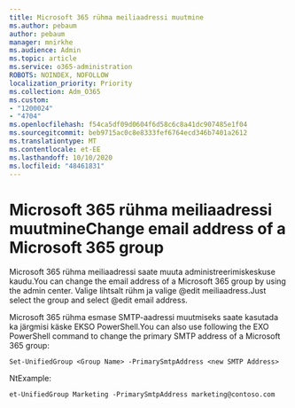 ```yaml
---
title: Microsoft 365 rühma meiliaadressi muutmine
ms.author: pebaum
author: pebaum
manager: mnirkhe
ms.audience: Admin
ms.topic: article
ms.service: o365-administration
ROBOTS: NOINDEX, NOFOLLOW
localization_priority: Priority
ms.collection: Adm_O365
ms.custom:
- "1200024"
- "4704"
ms.openlocfilehash: f54ca5df09d0604f6d58c6c8a41dc907485e1f04
ms.sourcegitcommit: beb9715ac0c8e8333fef6764ecd346b7401a2612
ms.translationtype: MT
ms.contentlocale: et-EE
ms.lasthandoff: 10/10/2020
ms.locfileid: "48461831"
---
```

# <a name="change-email-address-of-a-microsoft-365-group"></a><span data-ttu-id="9fa74-102">Microsoft 365 rühma meiliaadressi muutmine</span><span class="sxs-lookup"><span data-stu-id="9fa74-102">Change email address of a Microsoft 365 group</span></span>

<span data-ttu-id="9fa74-103">Microsoft 365 rühma meiliaadressi saate muuta administreerimiskeskuse kaudu.</span><span class="sxs-lookup"><span data-stu-id="9fa74-103">You can change the email address of a Microsoft 365 group by using the admin center.</span></span> <span data-ttu-id="9fa74-104">Valige lihtsalt rühm ja valige @edit meiliaadress.</span><span class="sxs-lookup"><span data-stu-id="9fa74-104">Just select the group and select @edit email address.</span></span>

<span data-ttu-id="9fa74-105">Microsoft 365 rühma esmase SMTP-aadressi muutmiseks saate kasutada ka järgmisi käske EKSO PowerShell.</span><span class="sxs-lookup"><span data-stu-id="9fa74-105">You can also use following the EXO PowerShell command to change the primary SMTP address of a Microsoft 365 group:</span></span>

`Set-UnifiedGroup <Group Name> -PrimarySmtpAddress <new SMTP Address>`

<span data-ttu-id="9fa74-106">Nt</span><span class="sxs-lookup"><span data-stu-id="9fa74-106">Example:</span></span>

`et-UnifiedGroup Marketing -PrimarySmtpAddress marketing@contoso.com`
